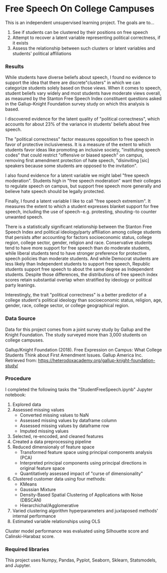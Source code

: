 # Free Speech On College Campuses
This is an independent unsupervised learning project. The goals are to...
1. See if students can be clustered by their positions on free speech
2. Attempt to recover a latent variable representing political correctness, if it exists
3. Assess the relationship between such clusters or latent variables and students' political affiliations

### Results
While students have diverse beliefs about speech, I found no evidence to support the idea that there are discrete"clusters" in which we can categorize students solely based on those views. When it comes to speech, student beliefs vary widely and most students have moderate views overall, as measured by the Stanton Free Speech Index constituent questions asked in the Gallup-Knight Foundation survey study on which this analysis is based. 

I discovered evidence for the latent quality of "political correctness", which accounts for about 23% of the variance in students' beliefs about free speech. 

The "political correctness" factor measures opposition to free speech in favor of protective inclusiveness. It is a measure of the extent to which students favor ideas like promoting an inclusive society, "instituting speech codes" that could restrict "offensive or biased speech" on campus, removing first amendment protection of hate speech, "disinviting [sic] speakers because some students are opposed to the invitation".

I also found evidence for a latent variable we might label "free speech moderation". Students high in "free speech moderation" want their colleges to regulate speech on campus, but support free speech more generally and believe hate speech should be legally protected. 

Finally, I found a latent variable I like to call "free speech extremism". It measures the extent to which a student expresses blanket support for free speech, including the use of speech - e.g. protesting, shouting - to counter unwanted speech.

There is a statistically significant relationship between the Stanton Free Speech Index and political ideology/party affiliation among college students that persists after accounting for factors socioeconomic status, college region, college sector, gender, religion and race. Conservative students tend to have more support for free speech than do moderate students, while liberal students tend to have stronger preference for protective speech policies than moderate students. And while Democrat students are less likely than Independent students to support free speech, Republic students support free speech to about the same degree as Independent students. Despite those differences, the distributions of free speech index scores retain substantial overlap when stratified by ideology or political party leanings.

Interestingly, the trait "political correctness" is a better predictor of a college student's political ideology than socioeconomic status, religion, age, gender, race, college sector, or college geographical region.

### Data Source
Data for this project comes from a joint survey study by Gallup and the Knight Foundation. The study surveyed more than 3,000 students on college campuses.

Gallup/Knight Foundation (2018). Free Expression on Campus: What College Students Think
about First Amendment Issues. Gallup America Inc. Retrieved from: https://heterodoxacademy.org/gallup-knight-foundation-study/

### Procedure
I completed the following tasks the "StudentFreeSpeech.ipynb" Jupyter notebook:
1. Explored data
2. Assessed missing values
    * Converted missing values to NaN
    * Assessed missing values by dataframe column
    * Assessed missing values by dataframe row
    * Imputed missing values
3. Selected, re-encoded, and cleaned features
4. Created a data preprocessing pipeline
5. Reduced dimensionaly of feature space
    * Transformed feature space using principal components analysis (PCA)
    * Interpreted principal components using principal directions in original feature space
    * Quantitatively assessed impact of "curse of dimensionality"
6. Clustered customer data using four methods:
    * KMeans
    * Gaussian Mixture
    * Density-Based Spatial Clustering of Applications with Noise (DBSCAN)
    * Hierarchichal/Agglomerative
7. Varied clustering algorithm hyperparameters and juxtaposed methods' internal performance
8. Estimated variable relationships using OLS

Cluster model performance was evaluated using Silhouette score and Calinski-Harabaz score.
                  
### Required libraries                       
This project uses Numpy, Pandas, Pyplot, Seaborn, Sklearn, Statsmodels, and Jupyter.
